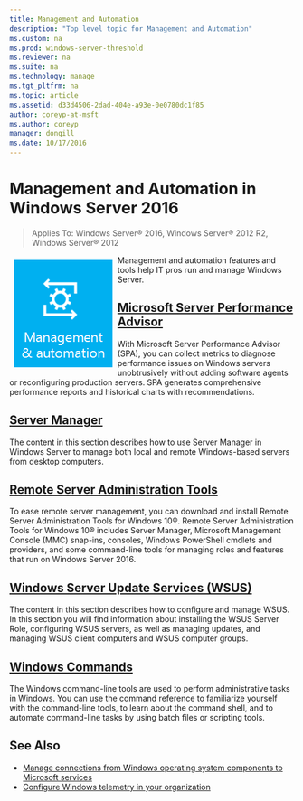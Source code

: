 ```yaml
---
title: Management and Automation
description: "Top level topic for Management and Automation"
ms.custom: na
ms.prod: windows-server-threshold
ms.reviewer: na
ms.suite: na
ms.technology: manage
ms.tgt_pltfrm: na
ms.topic: article
ms.assetid: d33d4506-2dad-404e-a93e-0e0780dc1f85
author: coreyp-at-msft
ms.author: coreyp
manager: dongill
ms.date: 10/17/2016
---
```

# Management and Automation in Windows Server 2016

>Applies To: Windows Server&reg; 2016, Windows Server&reg; 2012 R2, Windows Server&reg; 2012

<img src="../get-started/8-management.png" style='float:left; padding:.5em;' alt="Icon showing a gear"> Management and automation features and tools help IT pros run and manage Windows Server.  


## [Microsoft Server Performance Advisor](server-performance-advisor/microsoft-server-performance-advisor.md)

With Microsoft Server Performance Advisor (SPA), you can collect metrics to diagnose performance issues on Windows servers unobtrusively without adding software agents or reconfiguring production servers. SPA generates comprehensive performance reports and historical charts with recommendations. 

## [Server Manager](http://technet.microsoft.com/library/mt126175.aspx)

The content in this section describes how to use Server Manager in Windows Server to manage both local and remote Windows-based servers from desktop computers.  

## [Remote Server Administration Tools](http://technet.microsoft.com/library/mt126174.aspx)  

 To ease remote server management, you can download and install Remote Server Administration Tools for Windows 10&reg;. Remote Server Administration Tools for Windows 10&reg; includes Server Manager, Microsoft Management Console (MMC) snap-ins, consoles, Windows PowerShell cmdlets and providers, and some command-line tools for managing roles and features that run on Windows Server 2016.  


## [Windows Server Update Services &#40;WSUS&#41;](windows-server-update-services/get-started/Windows-Server-Update-Services-WSUS.md)  

The content in this section describes how to configure and manage WSUS. In this section you will find information about installing the WSUS Server Role, configuring WSUS servers, as well as managing updates, and managing WSUS client computers and WSUS computer groups.

## [Windows Commands](windows-commands/windows-commands.md) 

The Windows command-line tools are used to perform administrative tasks in Windows. You can use the command reference to familiarize yourself with the command-line tools, to learn about the command shell, and to automate command-line tasks by using batch files or scripting tools. 

## See Also  
- [Manage connections from Windows operating system components to Microsoft services](https://technet.microsoft.com/itpro/windows/manage/manage-connections-from-windows-operating-system-components-to-microsoft-services)
- [Configure Windows telemetry in your organization](https://technet.microsoft.com/itpro/windows/manage/configure-windows-telemetry-in-your-organization)